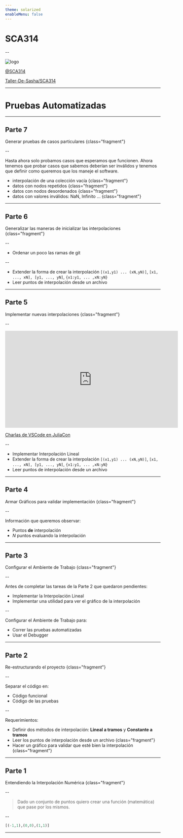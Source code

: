```yaml
---
theme: solarized
enableMenu: false
---
```


# SCA314

--

![logo](imagenes/logo_sca.svg)

<a class="fragment" href="https://www.youtube.com/@SCA314"><i class="fa fa-youtube-play"></i>  @SCA314 </a>

<a class="fragment" href="https://www.github.com/Taller-de-Sasha/SCA314"><i class="fa fa-github"></i>  Taller-De-Sasha/SCA314 </a>

---

# Pruebas Automatizadas

---

## Parte 7

Generar pruebas de casos particulares {class="fragment"}

--

Hasta ahora solo probamos casos que esperamos que funcionen. 
Ahora tenemos que probar casos que sabemos deberían ser inválidos y tenemos
que definir como queremos que los maneje el software.

- interpolación de una colección vacía {class="fragment"}
- datos con nodos repetidos {class="fragment"}
- datos con nodos desordenados {class="fragment"}
- datos con valores inválidos: NaN, Infinito ... {class="fragment"} 

---

## Parte 6

Generalizar las maneras de inicializar las interpolaciones {class="fragment"}

--

- Ordenar un poco las ramas de git

--

- Extender la forma de crear la interpolación 
    `[(x1,y1) ... (xN,yN)]`, `[x1, ..., xN], [y1, ..., yN]`, `{x1:y1, ... ,xN:yN}`
- Leer puntos de interpolación desde un archivo

---

## Parte 5

Implementar nuevas interpolaciones {class="fragment"}

--

<iframe width="560" height="315" src="https://www.youtube.com/embed/IdhnP00Y1Ks?si=TyqiIl40JcJxiTlv" title="YouTube video player" frameborder="0" allow="accelerometer; autoplay; clipboard-write; encrypted-media; gyroscope; picture-in-picture; web-share" referrerpolicy="strict-origin-when-cross-origin" allowfullscreen></iframe>

[Charlas de VSCode en JuliaCon](https://www.youtube.com/results?search_query=juliacon+vscode)

--

- Implementar Interpolación Lineal
- Extender la forma de crear la interpolación 
    `[(x1,y1) ... (xN,yN)]`, `[x1, ..., xN], [y1, ..., yN]`, `{x1:y1, ... ,xN:yN}`
- Leer puntos de interpolación desde un archivo

---

## Parte 4

Armar Gráficos para validar implementación {class="fragment"}

--

Información que queremos observar:

- Puntos **de** interpolación
- $N$ puntos evaluando la interpolación

---

## Parte 3

Configurar el Ambiente de Trabajo {class="fragment"}

--

Antes de completar las tareas de la Parte 2 que quedaron pendientes:

- Implementar la Interpolación Lineal
- Implementar una utilidad para ver el gráfico de la interpolación

--

Configurar el Ambiente de Trabajo para:

- Correr las pruebas automatizadas
- Usar el Debugger

---

## Parte 2

Re-estructurando el proyecto {class="fragment"}

--

Separar el código en:

- Código funcional
- Código de las pruebas 

--

Requerimientos:

- Definir dos métodos de interpolación: **Lineal a tramos** y **Constante a tramos**
- Leer los puntos de interpolación desde un archivo {class="fragment"}
- Hacer un gráfico para validar que esté bien la interpolación {class="fragment"}

---

## Parte 1

Entendiendo la Interpolación Numérica {class="fragment"}

--

> Dado un conjunto de puntos quiero crear una función (matemática) que pase por los mismos.

--

```julia
[(-1,1),(0,0),(1,1)]
```

---